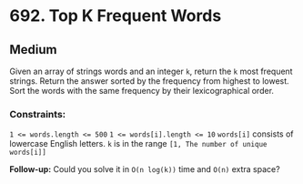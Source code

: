 # 692. Top K Frequent Words

## Medium

Given an array of strings words and an integer `k`, return the `k` most frequent strings. Return the answer sorted by
the frequency from highest to lowest. Sort the words with the same frequency by their lexicographical order.

### Constraints:

`1 <= words.length <= 500`
`1 <= words[i].length <= 10`
`words[i]` consists of lowercase English letters.
`k` is in the range `[1, The number of unique words[i]]`

**Follow-up:** Could you solve it in `O(n log(k))` time and `O(n)` extra space?